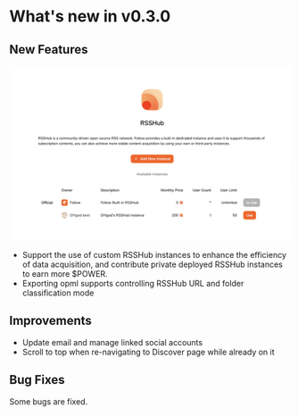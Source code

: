 # What's new in v0.3.0

## New Features

![Custom RSSHub](https://github.com/RSSNext/assets/blob/main/custom-rsshub.png?raw=true)

- Support the use of custom RSSHub instances to enhance the efficiency of data acquisition, and contribute private deployed RSSHub instances to earn more $POWER.
- Exporting opml supports controlling RSSHub URL and folder classification mode

## Improvements

- Update email and manage linked social accounts
- Scroll to top when re-navigating to Discover page while already on it

## Bug Fixes

Some bugs are fixed.
